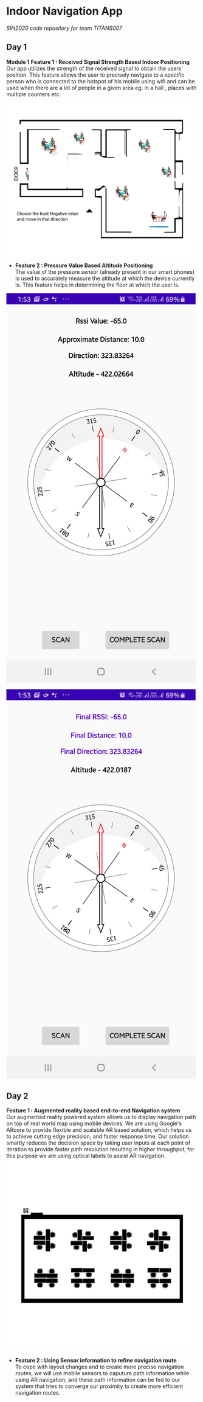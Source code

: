 # Indoor Navigation App
*SIH2020 code repository for team TITANS007*

**Day 1** 
---
**Module 1**
**Feature 1 : Received Signal Strength Based Indoor Positioning**  
Our app utilizes the strength of the received signal to obtain the users’ position. This feature allows the user to precisely navigate to a specific person who is connected to the hotspot of his mobile using wifi and can be used when there are a lot of people in a given area eg. in a hall , places with multiple counters etc.

![RSSI Gif](https://github.com/freakypandit/CK139_TITANS007/blob/master/Resources/RSSI%20Distance%20Model/animation.gif?raw=true)

- **Feature 2 : Pressure Value Based Altitude Positioning**  
The value of the pressure sensor (already present in our smart phones) is used to accurately measure the altitude at which the device currently is. This feature helps in determining the floor at which the user is. 

![RSSI App](https://github.com/freakypandit/CK139_TITANS007/blob/master/Resources/RSSI%20Distance%20Model/WhatsApp%20Image%202020-08-02%20at%201.53.53%20PM.jpeg?raw=true)  

![RSSI App](https://github.com/freakypandit/CK139_TITANS007/blob/master/Resources/RSSI%20Distance%20Model/WhatsApp%20Image%202020-08-02%20at%201.53.53%20PM%20(1).jpeg?raw=true)

**Day 2**
---
**Feature 1 : Augmented reality based end-to-end Navigation system**  
Our augmented reality powered system allows us to display navigation path on top of real world map using mobile devices. We are using Google's ARcore to provide flexible and scalable AR based solution, which helps us to achieve cutting edge precision, and faster response time. Our solution smartly reduces the decision space by taking user inputs at each point of iteration to provide faster path resolution resulting in higher throughput, for this purpose we are using optical labels to assist AR navigation. 
![AR+OpticalLabel Gif](https://github.com/freakypandit/CK139_TITANS007/blob/master/Resources/AR%20%2B%20Optical%20Label%20Flow/GIF%20Representation%20.gif?raw=true)

- **Feature 2 : Using Sensor information to refine navigation route**  
To cope with layout changes and to create more precise navigation routes, we will use mobile sensors to caputure path information while using AR navigation, and these path information can be fed to our system that tries to converge our proximity to create more efficient navigation routes.
